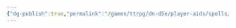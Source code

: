 ```yaml
---
{"dg-publish":true,"permalink":"/games/ttrpg/dn-d5e/player-aids/spells/level-2/inequality/","tags":["TTRPG/DND/5e","Spell"],"noteIcon":""}
---
```


